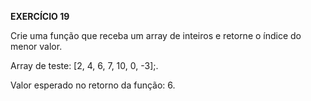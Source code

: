 **EXERCÍCIO 19**

Crie uma função que receba um array de inteiros e retorne o índice do menor valor.

Array de teste: [2, 4, 6, 7, 10, 0, -3];.

Valor esperado no retorno da função: 6.